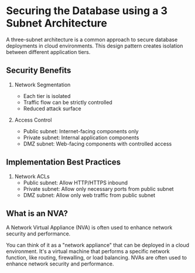 # Securing the Database using a 3 Subnet Architecture

A three-subnet architecture is a common approach to secure database deployments in cloud environments. This design pattern creates isolation between different application tiers.

## Security Benefits

1. Network Segmentation
   - Each tier is isolated
   - Traffic flow can be strictly controlled
   - Reduced attack surface

2. Access Control
   - Public subnet: Internet-facing components only
   - Private subnet: Internal application components
   - DMZ subnet: Web-facing components with controlled access

## Implementation Best Practices

1. Network ACLs
   - Public subnet: Allow HTTP/HTTPS inbound
   - Private subnet: Allow only necessary ports from public subnet
   - DMZ subnet: Allow only web traffic from public subnet

## What is an NVA?

A Network Virtual Appliance (NVA) is often used to enhance network security and performance.

You can think of it as  a "network appliance" that can be deployed in a cloud environment. It's a virtual machine that performs a specific network function, like routing, firewalling, or load balancing. NVAs are often used to enhance network security and performance.
